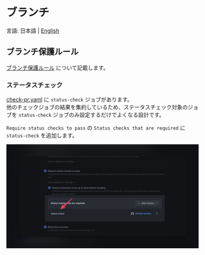 # ブランチ

言語: 日本語 | [English](/docs/en/BRANCH.md)

## ブランチ保護ルール

[ブランチ保護ルール](https://docs.github.com/ja/repositories/configuring-branches-and-merges-in-your-repository/managing-protected-branches/managing-a-branch-protection-rule) について記載します。

### ステータスチェック

[check-pr.yaml](../../.github/workflows/check-pr.yaml) に `status-check` ジョブがあります。  
他のチェックジョブの結果を集約しているため、ステータスチェック対象のジョブを `status-check` ジョブのみ設定するだけでよくなる設計です。

`Require status checks to pass` の `Status checks that are required` に `status-check` を追加します。

![branch-rules-status-check.png](../images/branch-rules-status-check.png)
